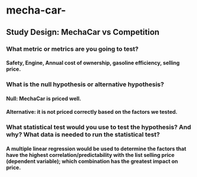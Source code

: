 # mecha-car-

## Study Design: MechaCar vs Competition

### What metric or metrics are you going to test?
#### Safety, Engine, Annual cost of ownership, gasoline efficiency, selling price. 

### What is the null hypothesis or alternative hypothesis?
#### Null: MechaCar is priced well. 
#### Alternative: it is not priced correctly based on the factors we tested. 

### What statistical test would you use to test the hypothesis? And why? What data is needed to run the statistical test?
#### A multiple linear regression would be used to determine the factors that have the highest correlation/predictability with the list selling price (dependent variable); which combination has the greatest impact on price. 

